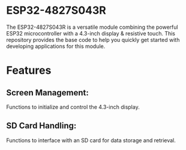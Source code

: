 # ESP32-4827S043R

The ESP32-4827S043R is a versatile module combining the powerful ESP32 microcontroller with a 4.3-inch display & resistive touch. This repository provides the base code to help you quickly get started with developing applications for this module.

# Features

## Screen Management: 
Functions to initialize and control the 4.3-inch display.

## SD Card Handling: 
Functions to interface with an SD card for data storage and retrieval.
